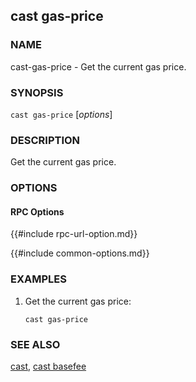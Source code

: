 ## cast gas-price

### NAME

cast-gas-price - Get the current gas price.

### SYNOPSIS

``cast gas-price`` [*options*]

### DESCRIPTION

Get the current gas price.

### OPTIONS

#### RPC Options

{{#include rpc-url-option.md}}

{{#include common-options.md}}

### EXAMPLES

1. Get the current gas price:

       cast gas-price

### SEE ALSO

[cast](./cast.md), [cast basefee](./cast-basefee.md)

